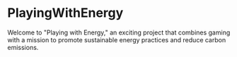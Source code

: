 # PlayingWithEnergy
 Welcome to "Playing with Energy," an exciting project that combines gaming with a mission to promote sustainable energy practices and reduce carbon emissions.
